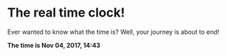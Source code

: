 # The real time clock!

Ever wanted to know what the time is? Well, your journey is about to end!

**The time is Nov 04, 2017, 14:43**